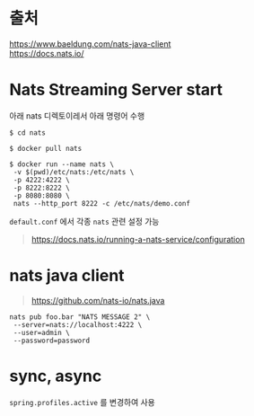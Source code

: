 # 출처 

<https://www.baeldung.com/nats-java-client>  
<https://docs.nats.io/>  

# Nats Streaming Server start

아래 nats 디렉토이레서 아래 명령어 수행

```shell
$ cd nats
 
$ docker pull nats

$ docker run --name nats \
 -v $(pwd)/etc/nats:/etc/nats \
 -p 4222:4222 \
 -p 8222:8222 \
 -p 8080:8080 \
 nats --http_port 8222 -c /etc/nats/demo.conf
```

`default.conf` 에서 각종 `nats` 관련 설정 가능
> <https://docs.nats.io/running-a-nats-service/configuration>

# nats java client

> <https://github.com/nats-io/nats.java>

```shell
nats pub foo.bar "NATS MESSAGE 2" \
 --server=nats://localhost:4222 \
 --user=admin \
 --password=password
```

# sync, async

`spring.profiles.active` 를 변경하여 사용

